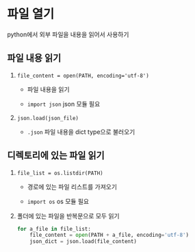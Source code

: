 # 파일 열기

python에서 외부 파일을 내용을 읽어서 사용하기

## 파일 내용 읽기 

1. `file_content = open(PATH, encoding='utf-8')`

    - 파일 내용을 읽기

    - `import json` json 모듈 필요

2. `json.load(json_file)`

    - `.json` 파일 내용을 dict type으로 불러오기

## 디렉토리에 있는 파일 읽기

1. `file_list = os.listdir(PATH)`

    - 경로에 있는 파일 리스트를 가져오기

    - `import os` os 모듈 필요

2. 폴더에 있는 파일을 반복문으로 모두 읽기

    ```python
    for a_file in file_list:
        file_content = open(PATH + a_file, encoding='utf-8')
        json_dict = json.load(file_content)
    ```